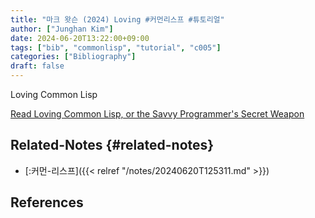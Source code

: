 ```yaml
---
title: "마크 왓슨 (2024) Loving #커먼리스프 #튜토리얼"
author: ["Junghan Kim"]
date: 2024-06-20T13:22:00+09:00
tags: ["bib", "commonlisp", "tutorial", "c005"]
categories: ["Bibliography"]
draft: false
---
```


Loving Common Lisp

[Read Loving Common Lisp, or the Savvy Programmer's Secret Weapon](https://leanpub.com/lovinglisp/read)


## Related-Notes {#related-notes}

-   [:커먼-리스프]({{< relref "/notes/20240620T125311.md" >}})

## References

<style>.csl-entry{text-indent: -1.5em; margin-left: 1.5em;}</style><div class="csl-bib-body">
</div>
